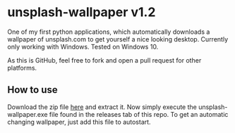 # unsplash-wallpaper v1.2
One of my first python applications, which automatically downloads a wallpaper of unsplash.com to get yourself a nice looking desktop. Currently only working with Windows. Tested on Windows 10.

As this is GitHub, feel free to fork and open a pull request for other platforms.

## How to use
Download the zip file [here](https://github.com/tobimori/unsplash-wallpaper/releases/) and extract it.
Now simply execute the unsplash-wallpaper.exe file found in the releases tab of this repo.
To get an automatic changing wallpaper, just add this file to autostart.
